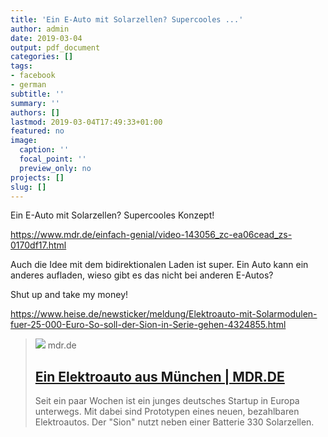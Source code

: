 ```yaml
---
title: 'Ein E-Auto mit Solarzellen? Supercooles ...'
author: admin
date: 2019-03-04
output: pdf_document
categories: []
tags:
- facebook
- german
subtitle: ''
summary: ''
authors: []
lastmod: 2019-03-04T17:49:33+01:00
featured: no
image:
  caption: ''
  focal_point: ''
  preview_only: no
projects: []
slug: []
---
```

Ein E-Auto mit Solarzellen? Supercooles Konzept!

https://www.mdr.de/einfach-genial/video-143056_zc-ea06cead_zs-0170df17.html

Auch die Idee mit dem bidirektionalen Laden ist super. Ein Auto kann ein anderes aufladen, wieso gibt es das nicht bei anderen E-Autos?

Shut up and take my money!

https://www.heise.de/newsticker/meldung/Elektroauto-mit-Solarmodulen-fuer-25-000-Euro-So-soll-der-Sion-in-Serie-gehen-4324855.html
> [![](https://cdn.mdr.de/administratives/html/logo-mdr-sm-100_v-variantBig16x9_wm-true_zc-ecbbafc6.jpg?version=22992)](https://www.mdr.de/einfach-genial/video-143056_zc-ea06cead_zs-0170df17.html)
> mdr.de
> ## [Ein Elektroauto aus München | MDR.DE](https://www.mdr.de/einfach-genial/video-143056_zc-ea06cead_zs-0170df17.html)
>
>Seit ein paar Wochen ist ein junges deutsches Startup in Europa unterwegs. Mit dabei sind Prototypen eines neuen, bezahlbaren Elektroautos. Der "Sion" nutzt neben einer Batterie 330 Solarzellen.


